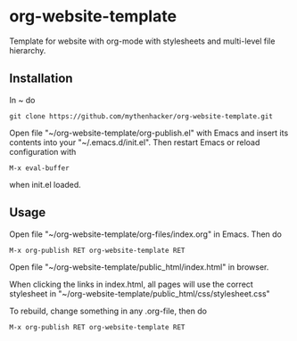 # org-website-template
Template for website with org-mode with stylesheets and multi-level file hierarchy.

## Installation

In ~ do

    git clone https://github.com/mythenhacker/org-website-template.git

Open file "\~/org-website-template/org-publish.el" with Emacs and insert its contents into your "\~/.emacs.d/init.el". Then restart Emacs or reload configuration with

    M-x eval-buffer

when init.el loaded.

## Usage

Open file "~/org-website-template/org-files/index.org" in Emacs. Then do

    M-x org-publish RET org-website-template RET

Open file "~/org-website-template/public_html/index.html" in browser.

When clicking the links in index.html, all pages will use the correct stylesheet in "~/org-website-template/public_html/css/stylesheet.css"

To rebuild, change something in any .org-file, then do

    M-x org-publish RET org-website-template RET
